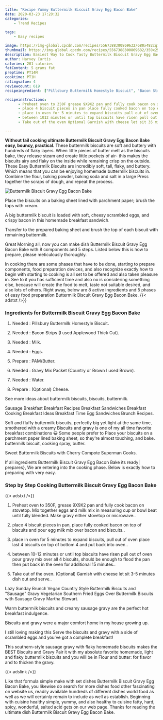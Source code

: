 ```yaml
---
title: "Recipe Yummy Buttermilk Biscuit Gravy Egg Bacon Bake"
date: 2020-03-23 17:20:32
categories:
    - Trend Recipes
    
tags:
    - Easy recipes

image: https://img-global.cpcdn.com/recipes/5567388300869632/680x482cq70/buttermilk-biscuit-gravy-egg-bacon-bake-recipe-main-photo.jpg
thumbnail: https://img-global.cpcdn.com/recipes/5567388300869632/350x250cq70/buttermilk-biscuit-gravy-egg-bacon-bake-recipe-main-photo.jpg
description: Easiest Way to Cook Tasty Buttermilk Biscuit Gravy Egg Bacon Bake with 8 ingredients and 5 stages of easy cooking.
author: Harvey Curtis
calories: 201 calories
fatContent: 5 grams fat
preptime: PT14M
cooktime: PT1H
ratingvalue: 4
reviewcount: 619
recipeingredient: ["Pillsbury Buttermilk Homestyle Biscuit", "Bacon Strips I used Applewood Thick Cut", "Milk", "Eggs", "PAMButter", "Gravy Mix Packet Country or Brown I used Brown", "Water", "Optional Cheese"]

recipeinstructions: 
      - Preheat oven to 350F grease 9X9X2 pan and fully cook bacon on stovetop Mix together eggs and milk mix in measuring cup or bowl beat until fully blended Make gravy either stovetop or microwave 
      - place 4 biscuit pieces in pan place fully cooked bacon on top of biscuits and pour egg milk mix over bacon and biscuits 
      - place in oven for 5 minutes to expand biscuits pull out of oven place last 4 biscuits on top of bottom 4 and put back into oven 
      - between 1012 minutes or until top biscuits have risen pull out of oven pour gravy mix over all 4 biscuits should be enough to flood the pan then put back in the oven for additional 15 minutes 
      - Take out of the oven Optional Garnish with cheese let sit 35 minutes dish out and serve

---
```




**Without fail cooking ultimate Buttermilk Biscuit Gravy Egg Bacon Bake easy, bouncy, practical**. These buttermilk biscuits are soft and buttery with hundreds of flaky layers. When little pieces of butter melt as the biscuits bake, they release steam and create little pockets of air- this makes the biscuits airy and flaky on the inside while remaining crisp on the outside. These Easy Buttermilk Biscuits are incredibly soft, tall, flaky, and buttery. Which means that you can be enjoying homemade buttermilk biscuits in. Combine the flour, baking powder, baking soda and salt in a large Press together the scraps of dough, and repeat the process.


![Buttermilk Biscuit Gravy Egg Bacon Bake](https://img-global.cpcdn.com/recipes/5567388300869632/680x482cq70/buttermilk-biscuit-gravy-egg-bacon-bake-recipe-main-photo.jpg "Buttermilk Biscuit Gravy Egg Bacon Bake")



Place the biscuits on a baking sheet lined with parchment paper; brush the tops with cream.

A big buttermilk biscuit is loaded with soft, cheesy scrambled eggs, and crispy bacon in this homemade breakfast sandwich.

Transfer to the prepared baking sheet and brush the top of each biscuit with remaining buttermilk.


Great Morning all, now you can make dish Buttermilk Biscuit Gravy Egg Bacon Bake with 8 components and 5 steps. Listed below this is how to prepare, please meticulously thoroughly.

In cooking there are some phases that have to be done, starting to prepare components, food preparation devices, and also recognize exactly how to begin with starting to cooking is all set to be offered and also taken pleasure in. See to it you has sufficient time and also no is considering something else, because will create the food to melt, taste not suitable desired, and also lots of others. Right away, below are 8 active ingredients and 5 phases of easy food preparation Buttermilk Biscuit Gravy Egg Bacon Bake.
{{< adstxt />}}

### Ingredients for Buttermilk Biscuit Gravy Egg Bacon Bake


1. Needed  : Pillsbury Buttermilk Homestyle Biscuit.

1. Needed  : Bacon Strips (I used Applewood Thick Cut).

1. Needed  : Milk.

1. Needed  : Eggs.

1. Prepare  : PAM/Butter.

1. Needed  : Gravy Mix Packet (Country or Brown I used Brown).

1. Needed  : Water.

1. Prepare  : (Optional) Cheese.


See more ideas about buttermilk biscuits, biscuits, buttermilk.

Sausage Breakfast Breakfast Recipes Breakfast Sandwiches Breakfast Cooking Breakfast Ideas Breakfast Time Egg Sandwiches Brunch Recipes.

Soft and fluffy buttermilk biscuits, perfectly big yet light at the same time, smothered with a creamy Biscuits and gravy is one of my all time favorite breakfast combinations 😀 Some people prefer to Place your biscuits on a parchment paper lined baking sheet, so they&#39;re almost touching, and bake. buttermilk biscuit, cooking spray, butter.

Sweet Buttermilk Biscuits with Cherry Compote Superman Cooks.


If all ingredients Buttermilk Biscuit Gravy Egg Bacon Bake its ready| prepares}, We are entering into the cooking phase. Below is exactly how to preparing with very easy.

### Step by Step Cooking Buttermilk Biscuit Gravy Egg Bacon Bake

{{< adstxt />}}


1. Preheat oven to 350F, grease 9X9X2 pan and fully cook bacon on stovetop. Mix together eggs and milk mix in measuring cup or bowl beat until fully blended. Make gravy either stovetop or microwave..



1. place 4 biscuit pieces in pan, place fully cooked bacon on top of biscuits and pour egg milk mix over bacon and biscuits..



1. place in oven for 5 minutes to expand biscuits, pull out of oven place last 4 biscuits on top of bottom 4 and put back into oven..



1. between 10-12 minutes or until top biscuits have risen pull out of oven pour gravy mix over all 4 biscuits, should be enough to flood the pan then put back in the oven for additional 15 minutes..



1. Take out of the oven. (Optional) Garnish with cheese let sit 3-5 minutes dish out and serve..




Lazy Sunday Brunch Vegan Country Style Buttermilk Biscuits and &#34;Sausage&#34; Gravy Vegetarian Southern Fried Eggs Over Buttermilk Biscuits with Sausage Gravy Martha Stewart.

Warm buttermilk biscuits and creamy sausage gravy are the perfect hot breakfast indulgence.

Biscuits and gravy were a major comfort home in my house growing up.

I still loving making this Serve the biscuits and gravy with a side of scrambled eggs and you&#39;ve got a complete breakfast!

This southern-style sausage gravy with flaky homemade biscuits makes the BEST Biscuits and Gravy Pair it with my absolute favorite homemade, light and flaky buttermilk biscuits and you will be in Flour and butter: for flavor and to thicken the gravy.


{{< adslink />}}

Like that formula simple make with set dishes Buttermilk Biscuit Gravy Egg Bacon Bake, you likewise do search for more dishes food other fascinating on website us, readily available hundreds of different dishes world food as well as we will certainly remain to include as well as establish. Beginning with cuisine healthy simple, yummy, and also healthy to cuisine fatty, hard, spicy, wonderful, salted acid gets on our web page. Thanks for reading the ultimate dish Buttermilk Biscuit Gravy Egg Bacon Bake.

